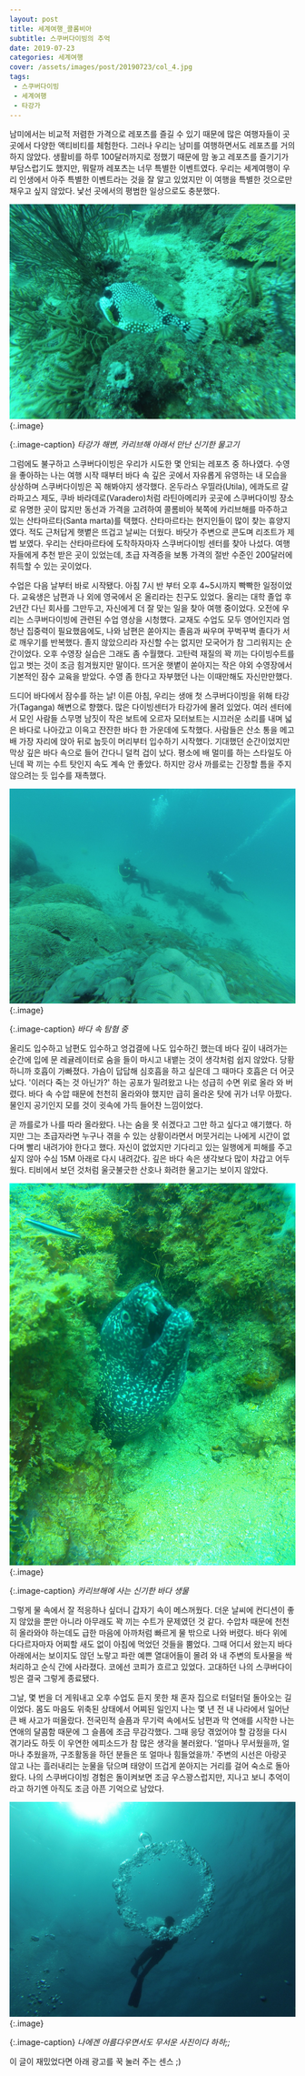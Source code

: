 ```yaml
---
layout: post
title: 세계여행_콜롬비아
subtitle: 스쿠버다이빙의 추억
date: 2019-07-23
categories: 세계여행    
cover: /assets/images/post/20190723/col_4.jpg
tags:
 - 스쿠버다이빙
 - 세계여행
 - 타강가
---
```


남미에서는 비교적 저렴한 가격으로 레포츠를 즐길 수 있기 때문에 많은 여행자들이 곳곳에서 다양한 액티비티를 체험한다. 그러나 우리는 남미를 여행하면서도 레포츠를 거의 하지 않았다. 생활비를 하루 100달러까지로 정했기 때문에 맘 놓고 레포츠를 즐기기가 부담스럽기도 했지만, 뭐랄까 레포츠는 너무 특별한 이벤트였다. 우리는 세계여행이 우리 인생에서 아주 특별한 이벤트라는 것을 잘 알고 있었지만 이 여행을 특별한 것으로만 채우고 싶지 않았다. 낯선 곳에서의 평범한 일상으로도 충분했다.

 ![](/assets/images/post/20190723/col_1.jpg)
{:.image}

{:.image-caption}
*타강가 해변, 카리브해 아래서 만난 신기한 물고기*

그럼에도 불구하고 스쿠버다이빙은 우리가 시도한 몇 안되는 레포츠 중 하나였다. 수영을 좋아하는 나는 여행 시작 때부터 바다 속 깊은 곳에서 자유롭게 유영하는 내 모습을 상상하며 스쿠버다이빙은 꼭 해봐야지 생각했다. 온두라스 우띨라(Utila), 에콰도르 갈라파고스 제도, 쿠바 바라데로(Varadero)처럼 라틴아메리카 곳곳에 스쿠버다이빙 장소로 유명한 곳이 많지만 동선과 가격을 고려하여 콜롬비아 북쪽에 카리브해를 마주하고 있는 산타마르타(Santa marta)를 택했다. 산타마르타는 현지인들이 많이 찾는 휴양지였다. 적도 근처답게 햇볕은 뜨겁고 날씨는 더웠다. 바닷가 주변으로 콘도며 리조트가 제법 보였다. 우리는 산타마르타에 도착하자마자 스쿠버다이빙 센터를 찾아 나섰다. 여행자들에게 추천 받은 곳이 있었는데, 초급 자격증을 보통 가격의 절반 수준인 200달러에 취득할 수 있는 곳이었다.

수업은 다음 날부터 바로 시작됐다. 아침 7시 반 부터 오후 4~5시까지 빡빡한 일정이었다. 교육생은 남편과 나 외에 영국에서 온 올리라는 친구도 있었다. 올리는 대학 졸업 후 2년간 다닌 회사를 그만두고, 자신에게 더 잘 맞는 일을 찾아 여행 중이었다. 오전에 우리는 스쿠버다이빙에 관련된 수업 영상을 시청했다. 교재도 수업도 모두 영어인지라 엄청난 집중력이 필요했음에도, 나와 남편은 쏟아지는 졸음과 싸우며 꾸벅꾸벅 졸다가 서로 깨우기를 반복했다. 졸지 않았으리라 자신할 수는 없지만 모국어가 참 그리워지는 순간이었다. 오후 수영장 실습은 그래도 좀 수월했다. 고탄력 재질의 꽉 끼는 다이빙수트를 입고 벗는 것이 조금 힘겨웠지만 말이다. 뜨거운 햇볕이 쏟아지는 작은 야외 수영장에서 기본적인 잠수 교육을 받았다. 수영 좀 한다고 자부했던 나는 이때만해도 자신만만했다. 

드디어 바다에서 잠수를 하는 날! 이른 아침, 우리는 생애 첫 스쿠버다이빙을 위해 타강가(Taganga) 해변으로 향했다. 많은 다이빙센터가 타강가에 몰려 있었다. 여러 센터에서 모인 사람들 스무명 남짓이 작은 보트에 오르자 모터보트는 시끄러운 소리를 내며 넓은 바다로 나아갔고 이윽고 잔잔한 바다 한 가운데에 도착했다. 사람들은 산소 통을 메고 배 가장 자리에 앉아 뒤로 눕듯이 머리부터 입수하기 시작했다. 기대했던 순간이었지만 막상 깊은 바다 속으로 들어 간다니 덜컥 겁이 났다. 평소에 배 멀미를 하는 스타일도 아닌데 꽉 끼는 수트 탓인지 속도 계속 안 좋았다. 하지만 강사 까를로는 긴장할 틈을 주지 않으려는 듯 입수를 재촉했다.

 ![](/assets/images/post/20190723/col_2.jpg)
{:.image}

{:.image-caption}
*바다 속 탐혐 중*


올리도 입수하고 남편도 입수하고 엉겁결에 나도 입수하긴 했는데 바다 깊이 내려가는 순간에 입에 문 레귤레이터로 숨을 들이 마시고 내뱉는 것이 생각처럼 쉽지 않았다. 당황하니까 호흡이 가빠졌다. 가슴이 답답해 심호흡을 하고 싶은데 그 때마다 호흡은 더 어긋났다. '이러다 죽는 것 아닌가?' 하는 공포가 밀려왔고 나는 성급히 수면 위로 올라 와 버렸다. 바다 속 수압 때문에 천천히 올라와야 했지만 급히 올라온 탓에 귀가 너무 아팠다. 물인지 공기인지 모를 것이 귓속에 가득 들어찬 느낌이었다.

곧 까를로가 나를 따라 올라왔다. 나는 숨을 못 쉬겠다고 그만 하고 싶다고 얘기했다. 하지만 그는 초급자라면 누구나 겪을 수 있는 상황이라면서 머뭇거리는 나에게 시간이 없다며 빨리 내려가야 한다고 했다. 자신이 없었지만 기다리고 있는 일행에게 피해를 주고 싶지 않아 수심 15M 아래로 다시 내려갔다. 깊은 바다 속은 생각보다 많이 차갑고 어두웠다. 티비에서 보던 것처럼 울긋불긋한 산호나 화려한 물고기는 보이지 않았다.

 ![](/assets/images/post/20190723/col_3.jpg)
{:.image}

{:.image-caption}
*카리브해에 사는 신기한 바다 생물*


그렇게 물 속에서 잘 적응하나 싶더니 갑자기 속이 메스꺼웠다. 더운 날씨에 컨디션이 좋지 않았을 뿐만 아니라 아무래도 꽉 끼는 수트가 문제였던 것 같다. 수압차 때문에 천천히 올라와야 하는데도 급한 마음에 아까처럼 빠르게 물 밖으로 나와 버렸다. 바다 위에 다다르자마자 어찌할 새도 없이 아침에 먹었던 것들을 뿜었다. 그때 어디서 왔는지 바다 아래에서는 보이지도 않던 노랗고 파란 예쁜 열대어들이 몰려 와 내 주변의 토사물을 싹 처리하고 순식 간에 사라졌다. 코에선 코피가 흐르고 있었다. 고대하던 나의 스쿠버다이빙은 결국 그렇게 종료됐다.

그날, 몇 번을 더 게워내고 오후 수업도 듣지 못한 채 혼자 집으로 터덜터덜 돌아오는 길이었다. 몸도 마음도 위축된 상태에서 어찌된 일인지 나는 몇 년 전 내 나라에서 일어난 큰 배 사고가 떠올랐다. 전국민적 슬픔과 무기력 속에서도 남편과 막 연애를 시작한 나는 연애의 달콤함 때문에 그 슬픔에 조금 무감각했다. 그때 응당 겪었어야 할 감정을 다시 겪기라도 하듯 이 우연한 에피소드가 참 많은 생각을 불러왔다. '얼마나 무서웠을까, 얼마나 추웠을까, 구조활동을 하던 분들은 또 얼마나 힘들었을까.' 주변의 시선은 아랑곳 않고 나는 흘러내리는 눈물을 닦으며 태양이 뜨겁게 쏟아지는 거리를 걸어 숙소로 돌아왔다. 나의 스쿠버다이빙 경험은 돌이켜보면 조금 우스꽝스럽지만, 지나고 보니 추억이라고 하기엔 아직도 조금 아픈 기억으로 남았다. 

 ![](/assets/images/post/20190723/col_4.jpg)
{:.image}

{:.image-caption}
*나에겐 아름다우면서도 무서운 사진이다 하하;;*


이 글이 재밌었다면 아래 광고를 꾹 눌러 주는 센스 ;)